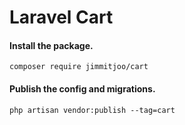 # Laravel Cart

#### Install the package.

`composer require jimmitjoo/cart`

#### Publish the config and migrations.

`php artisan vendor:publish --tag=cart`